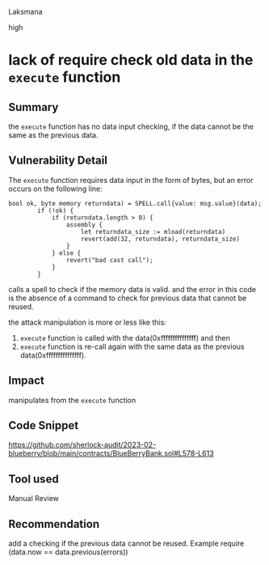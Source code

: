 Laksmana

high

# lack of require check old data in the ``execute`` function

## Summary
the ``execute`` function has no data input checking, if the data cannot be the same as the previous data.
## Vulnerability Detail
The ``execute`` function requires data input in the form of bytes, but an error occurs on the following line:
```solidity
bool ok, byte memory returndata) = SPELL.call{value: msg.value}(data);
        if (!ok) {
            if (returndata.length > 0) {
                assembly {
                    let returndata_size := mload(returndata)
                    revert(add(32, returndata), returndata_size)
                }
            } else {
                revert("bad cast call");
            }
        }
```
calls a spell to check if the memory data is valid. and the error in this code is the absence of a command to check for previous data that cannot be reused.

the attack manipulation is more or less like this:

1. ``execute`` function is called with the data(0xfffffffffffffff)
and then
2.  ``execute`` function is re-call again with the same data as the previous data(0xfffffffffffffff).

## Impact
manipulates from the ``execute`` function
## Code Snippet
https://github.com/sherlock-audit/2023-02-blueberry/blob/main/contracts/BlueBerryBank.sol#L578-L613
## Tool used

Manual Review

## Recommendation
add a checking if the previous data cannot be reused.
Example 
require (data.now == data.previous(errors))